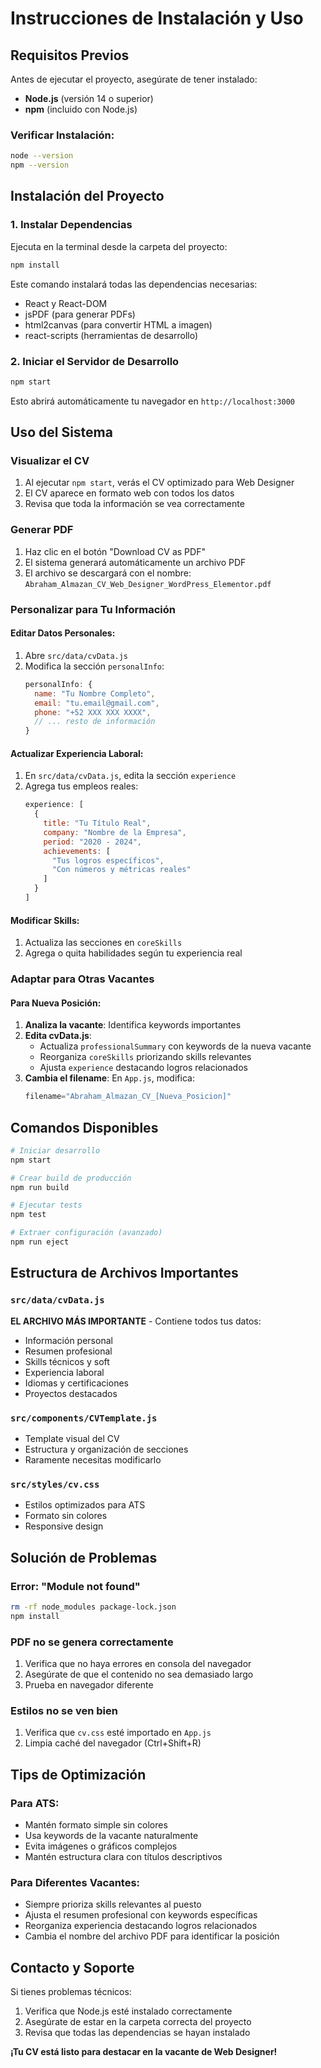 # Instrucciones de Instalación y Uso

## Requisitos Previos

Antes de ejecutar el proyecto, asegúrate de tener instalado:

- **Node.js** (versión 14 o superior)
- **npm** (incluido con Node.js)

### Verificar Instalación:
```bash
node --version
npm --version
```

## Instalación del Proyecto

### 1. Instalar Dependencias
Ejecuta en la terminal desde la carpeta del proyecto:

```bash
npm install
```

Este comando instalará todas las dependencias necesarias:
- React y React-DOM
- jsPDF (para generar PDFs)
- html2canvas (para convertir HTML a imagen)
- react-scripts (herramientas de desarrollo)

### 2. Iniciar el Servidor de Desarrollo
```bash
npm start
```

Esto abrirá automáticamente tu navegador en `http://localhost:3000`

## Uso del Sistema

### Visualizar el CV
1. Al ejecutar `npm start`, verás el CV optimizado para Web Designer
2. El CV aparece en formato web con todos los datos
3. Revisa que toda la información se vea correctamente

### Generar PDF
1. Haz clic en el botón "Download CV as PDF"
2. El sistema generará automáticamente un archivo PDF
3. El archivo se descargará con el nombre: `Abraham_Almazan_CV_Web_Designer_WordPress_Elementor.pdf`

### Personalizar para Tu Información

#### Editar Datos Personales:
1. Abre `src/data/cvData.js`
2. Modifica la sección `personalInfo`:
   ```javascript
   personalInfo: {
     name: "Tu Nombre Completo",
     email: "tu.email@gmail.com",
     phone: "+52 XXX XXX XXXX",
     // ... resto de información
   }
   ```

#### Actualizar Experiencia Laboral:
1. En `src/data/cvData.js`, edita la sección `experience`
2. Agrega tus empleos reales:
   ```javascript
   experience: [
     {
       title: "Tu Título Real",
       company: "Nombre de la Empresa",
       period: "2020 - 2024",
       achievements: [
         "Tus logros específicos",
         "Con números y métricas reales"
       ]
     }
   ]
   ```

#### Modificar Skills:
1. Actualiza las secciones en `coreSkills`
2. Agrega o quita habilidades según tu experiencia real

### Adaptar para Otras Vacantes

#### Para Nueva Posición:
1. **Analiza la vacante**: Identifica keywords importantes
2. **Edita cvData.js**: 
   - Actualiza `professionalSummary` con keywords de la nueva vacante
   - Reorganiza `coreSkills` priorizando skills relevantes
   - Ajusta `experience` destacando logros relacionados
3. **Cambia el filename**: En `App.js`, modifica:
   ```javascript
   filename="Abraham_Almazan_CV_[Nueva_Posicion]"
   ```

## Comandos Disponibles

```bash
# Iniciar desarrollo
npm start

# Crear build de producción
npm run build

# Ejecutar tests
npm test

# Extraer configuración (avanzado)
npm run eject
```

## Estructura de Archivos Importantes

### `src/data/cvData.js`
**EL ARCHIVO MÁS IMPORTANTE** - Contiene todos tus datos:
- Información personal
- Resumen profesional
- Skills técnicos y soft
- Experiencia laboral
- Idiomas y certificaciones
- Proyectos destacados

### `src/components/CVTemplate.js`
- Template visual del CV
- Estructura y organización de secciones
- Raramente necesitas modificarlo

### `src/styles/cv.css`
- Estilos optimizados para ATS
- Formato sin colores
- Responsive design

## Solución de Problemas

### Error: "Module not found"
```bash
rm -rf node_modules package-lock.json
npm install
```

### PDF no se genera correctamente
1. Verifica que no haya errores en consola del navegador
2. Asegúrate de que el contenido no sea demasiado largo
3. Prueba en navegador diferente

### Estilos no se ven bien
1. Verifica que `cv.css` esté importado en `App.js`
2. Limpia caché del navegador (Ctrl+Shift+R)

## Tips de Optimización

### Para ATS:
- Mantén formato simple sin colores
- Usa keywords de la vacante naturalmente
- Evita imágenes o gráficos complejos
- Mantén estructura clara con títulos descriptivos

### Para Diferentes Vacantes:
- Siempre prioriza skills relevantes al puesto
- Ajusta el resumen profesional con keywords específicas
- Reorganiza experiencia destacando logros relacionados
- Cambia el nombre del archivo PDF para identificar la posición

## Contacto y Soporte

Si tienes problemas técnicos:
1. Verifica que Node.js esté instalado correctamente
2. Asegúrate de estar en la carpeta correcta del proyecto
3. Revisa que todas las dependencias se hayan instalado

**¡Tu CV está listo para destacar en la vacante de Web Designer!**